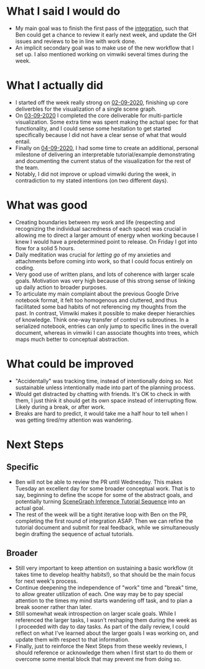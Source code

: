 # What I said I would do

* My main goal was to finish the first pass of the [integration](OverlaySceneGraphOnCameraImage.md),
  such that Ben could get a chance to review it early next week,
  and update the GH issues and reviews to be in line with work done.
* An implicit secondary goal was to make use of the new workflow that I set up.
  I also mentioned working on vimwiki several times during the week.


# What I actually did

* I started off the week really strong on [02-09-2020](2020-09-02.md), finishing up core
  deliverbles for the visualization of a single scene graph.
* On [03-09-2020](2020-09-03,md) I completed the core deliverable for multi-particle
  visualization. Some extra time was spent making the actual spec for that
  functionality, and I could sense some hesitation to get started specifically
  because I did not have a clear sense of what that would entail.
* Finally on [04-09-2020](2020-09-04.md), I had some time to create an additional, personal
  milestone of delivering an interpretable tutorial/example demonstrating and
  documenting the current status of the visualization for the rest of the team.
* Notably, I did not improve or upload vimwiki during the week, in
  contradiction to my stated intentions (on two different days).


# What was good

* Creating boundaries between my work and life (respecting and recognizing the
  individual sacredness of each space) was crucial in allowing me to direct a
  larger amount of energy when working because I knew I would have a
  predetermined point to release. On Friday I got into flow for a solid 5 hours.
* Daily meditation was crucial for _letting go_ of my anxieties and attachments
  before coming into work, so that I could focus entirely on coding.
* Very good use of written plans, and lots of coherence with larger scale
  goals. Motivation was very high because of this strong sense of linking up
  daily action to broader purposes.
* To articulate my main complaint about the previous Google Drive notebook
  format, it felt too homogenous and cluttered, and thus facilitated some bad
  habits of not referencing my thoughts from the past. In contrast, Vimwiki
  makes it possible to make deeper hierarchies of knowledge. Think one-way
  transfer of control vs subroutines. In a serialized notebook, entries can
  only jump to specific lines in the overall document, whereas in vimwiki I can
  associate thoughts into trees, which maps much better to conceptual
  abstraction.


# What could be improved

* "Accidentally" was tracking time, instead of intentionally doing so. Not
  sustainable unless intentionally made into part of the planning process.
* Would get distracted by chatting with friends. It's OK to check in with them,
  I just think it should get its own space instead of interrupting flow. Likely
  during a break, or after work.
* Breaks are hard to predict, it would take me a half hour to tell when I was
  getting tired/my attention was wandering.


# Next Steps

## Specific

* Ben will not be able to review the PR until Wednesday. This makes Tuesday an
  excellent day for some broader conceptual work. That is to say, beginning to
  define the scope for some of the abstract goals, and potentially turning
  [SceneGraph Inference Tutorial Sequence](SceneGraphInferenceTutorialSequence.md) into an actual goal.
* The rest of the week will be a tight iterative loop with Ben on the PR,
  completing the first round of integration ASAP. Then we can refine the
  tutorial document and submit for real feedback, while we simultaneously begin
  drafting the sequence of actual tutorials.

## Broader

* Still very important to keep attention on sustaining a basic workflow (it
  takes time to develop healthy habits!), so that should be the main focus for
  next week's process.
* Continue deepening the independence of "work" time and "break" time, to allow
  greater utilization of each. One way may be to pay special attention to the
  times my mind starts wandering off task, and to plan a break sooner rather
  than later.
* Still somewhat weak introspection on larger scale goals. While I referenced
  the larger tasks, I wasn't reshaping them during the week as I proceeded with
  day to day tasks. As part of the daily review, I could reflect on what I've
  learned about the larger goals I was working on, and update them with respect
  to that information.
* Finally, just to reinforce the Next Steps from these weekly reviews, I should
  reference or acknowledge them when I first start to do them or overcome some
  mental block that may prevent me from doing so.
